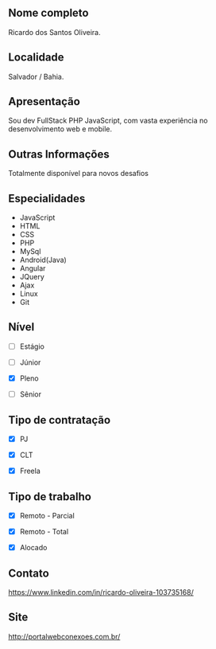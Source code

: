 <!--
  ============================
  ATENÇÃO:
  1) Remova os comentários HTML abaixo e preencha com os seus dados.
  2) Não divulgue aqui seu e-mail pessoal e telefone, pois as informações
  abaixo são públicas. Deixe apenas o seu Linkedin para que as empresas
  possam entrar em contato.
  3) Para as opções com checkbox (múltipla escolha), mantenha a marcação
  que está nos comentários, e apenas marque um "x" na sua escolha.
  As opções com checkbox estão assim:
  - [ ] Opção 1
  - [x] Opção 2
  - [ ] Opção 3
  Veja que "Opção 2" está "selecionada", pois tem um "x" dentro dos colchetes.
  As outras opções não selecionadas ficam apenas com um espaço dentro dos
  colchetes.
  
  IMPORTANTE: Na opção selecionada, o "x" deve ser minúsculo, e não deve ter
  espaços em branco dentro do colchetes. Ele precisa ficar exatamente assim: [x]
  Para as outras opções não marcadas, deixe um espaço em branco no colchete, assim: [ ]
  Para visualizar se está tudo correto, antes de publicar seu perfil, clique na 
  aba "Preview".
  4) Não esqueça de colocar as tags entre colchetes no título para algum moderador colocar as tags, seguindo o padrão:
[JAVA] [LARAVEL] [PHP] Maria Joaquina
  ============================
-->

## Nome completo

 Ricardo dos Santos Oliveira. 

## Localidade

Salvador / Bahia. 

## Apresentação

Sou dev FullStack PHP JavaScript, com vasta experiência no desenvolvimento web e mobile.

## Outras Informações

 Totalmente disponível para novos desafios

## Especialidades


- JavaScript
- HTML
- CSS
- PHP
- MySql
- Android(Java)
- Angular
- JQuery
- Ajax
- Linux
- Git



## Nível


- [ ] Estágio
- [ ] Júnior
- [x] Pleno
- [ ] Sênior


## Tipo de contratação


- [x] PJ
- [x] CLT
- [x] Freela


## Tipo de trabalho


- [x] Remoto - Parcial
- [x] Remoto - Total
- [x] Alocado


## Contato

 https://www.linkedin.com/in/ricardo-oliveira-103735168/ 

## Site

 http://portalwebconexoes.com.br/
